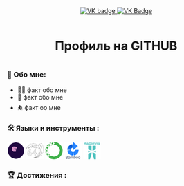 <div id="badge" align ="center">
 <a href= "https://vk.com/tus2k">
  <img src = "https://img.shields.io/badge/VK-blue?style=for-the-badge&logo=VK&logoColor=white" alt="VK badge"/>
 </a>

 <a href= "https://mail.google.com/mail/u/0/?hl=ru#inbox">
  <img src = "https://img.shields.io/badge/EMAIL-red?style=for-the-badge&logo=Gmail&logoColor=white" alt="VK Badge"/>
 </a>
 </div>

  <div id="viewprof" align="center" >
     <img src="https://komarev.com/ghpvc/?username=tUs2k&style=flat=-square&color-blue" alt=""/>
  </div>

<div id="heythere" align="center">
<h1> Профиль на GITHUB <h1>
</div>

### :call_me_hand: Обо мне:

- :artist: факт обо мне
- :mage: факт обо мне
- :bouncing_ball_person: факт оо мне

### :hammer_and_wrench: Языки и инструменты :

<div>
   <img src="https://raw.githubusercontent.com/devicons/devicon/ca28c779441053191ff11710fe24a9e6c23690d6/icons/aftereffects/aftereffects-original.svg" Width="40" height="40"/>
   <img src="https://raw.githubusercontent.com/devicons/devicon/ca28c779441053191ff11710fe24a9e6c23690d6/icons/aarch64/aarch64-line.svg" width="40" height="40"/>
   <img src="https://raw.githubusercontent.com/devicons/devicon/ca28c779441053191ff11710fe24a9e6c23690d6/icons/anaconda/anaconda-original.svg" width="40" height="40"/>
   <img src="https://raw.githubusercontent.com/devicons/devicon/ca28c779441053191ff11710fe24a9e6c23690d6/icons/bamboo/bamboo-original-wordmark.svg" width="40" height="40"/>
   <img src="https://raw.githubusercontent.com/devicons/devicon/ca28c779441053191ff11710fe24a9e6c23690d6/icons/ballerina/ballerina-original-wordmark.svg" width="40" height="40"/>
</div>

### :trophy: Достижения :

</div>
   <img src="https://github-profile-trophy.vercel.app/?username=tUs2k" alt=""/>
   </div>
